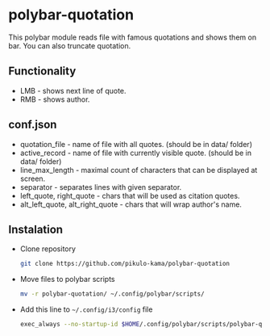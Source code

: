 # polybar-quotation

This polybar module reads file with famous quotations and shows them on bar.
You can also truncate quotation.


## Functionality

- LMB - shows next line of quote.
- RMB - shows author.

## conf.json

- quotation_file - name of file with all quotes. (should be in data/ folder)
- active_record - name of file with currently visible quote. (should be in data/ folder)
- line_max_length - maximal count of characters that can be displayed at screen.
- separator - separates lines with given separator.
- left_quote, right_quote - chars that will be used as citation quotes. 
- alt_left_quote, alt_right_quote - chars that will wrap author's name.

## Instalation

- Clone repository
  ```sh
  git clone https://github.com/pikulo-kama/polybar-quotation
  ```
- Move files to polybar scripts
  ```sh
  mv -r polybar-quotation/ ~/.config/polybar/scripts/
  ```
- Add this line to ```~/.config/i3/config``` file
  ```sh
  exec_always --no-startup-id $HOME/.config/polybar/scripts/polybar-quotation/quot.py --random
  ```
  
